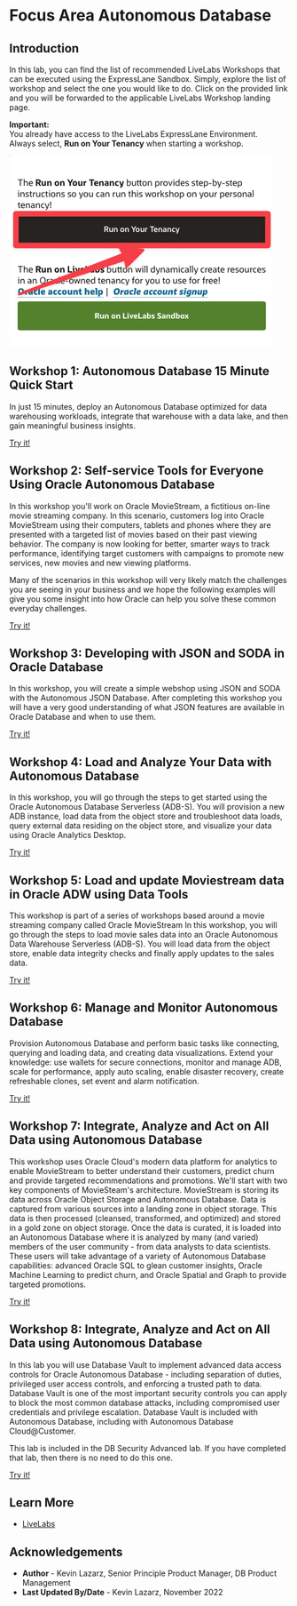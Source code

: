 # Focus Area Autonomous Database

## Introduction

In this lab, you can find the list of recommended LiveLabs Workshops that can be executed using the ExpressLane Sandbox.
Simply, explore the list of workshop and select the one you would like to do.
Click on the provided link and you will be forwarded to the applicable LiveLabs Workshop landing page. 

**Important:**   
You already have access to the LiveLabs ExpressLane Environment.   
Always select, **Run on Your Tenancy** when starting a workshop.

![Run on your Tenancy](../images/run-on-your-tenancy.png)


## Workshop 1: Autonomous Database 15 Minute Quick Start

In just 15 minutes, deploy an Autonomous Database optimized for data warehousing workloads, integrate that warehouse with a data lake, and then gain meaningful business insights.

<a href="https://livelabs.oracle.com/pls/apex/dbpm/r/livelabs/view-workshop?wid=928" class="tryit-button">Try it!</a>

## Workshop 2: Self-service Tools for Everyone Using Oracle Autonomous Database

In this workshop you'll work on Oracle MovieStream, a fictitious on-line movie streaming company. In this scenario, customers log into Oracle MovieStream using their computers, tablets and phones where they are presented with a targeted list of movies based on their past viewing behavior. The company is now looking for better, smarter ways to track performance, identifying target customers with campaigns to promote new services, new movies and new viewing platforms.

Many of the scenarios in this workshop will very likely match the challenges you are seeing in your business and we hope the following examples will give you some insight into how Oracle can help you solve these common everyday challenges.

<a href="https://livelabs.oracle.com/pls/apex/dbpm/r/livelabs/view-workshop?wid=789" class="tryit-button">Try it!</a>

## Workshop 3: Developing with JSON and SODA in Oracle Database

In this workshop, you will create a simple webshop using JSON and SODA with the Autonomous JSON Database. After completing this workshop you will have a very good understanding of what JSON features are available in Oracle Database and when to use them.

<a href="https://livelabs.oracle.com/pls/apex/dbpm/r/livelabs/view-workshop?wid=831" class="tryit-button">Try it!</a>

## Workshop 4: Load and Analyze Your Data with Autonomous Database

In this workshop, you will go through the steps to get started using the Oracle Autonomous Database Serverless (ADB-S). You will provision a new ADB instance, load data from the object store and troubleshoot data loads, query external data residing on the object store, and visualize your data using Oracle Analytics Desktop.

<a href="https://livelabs.oracle.com/pls/apex/dbpm/r/livelabs/view-workshop?wid=582" class="tryit-button">Try it!</a>

## Workshop 5: Load and update Moviestream data in Oracle ADW using Data Tools

This workshop is part of a series of workshops based around a movie streaming company called Oracle MovieStream In this workshop, you will go through the steps to load movie sales data into an Oracle Autonomous Data Warehouse Serverless (ADB-S). You will load data from the object store, enable data integrity checks and finally apply updates to the sales data.

<a href="https://livelabs.oracle.com/pls/apex/dbpm/r/livelabs/view-workshop?wid=901" class="tryit-button">Try it!</a>

## Workshop 6: Manage and Monitor Autonomous Database

Provision Autonomous Database and perform basic tasks like connecting, querying and loading data, and creating data visualizations. Extend your knowledge: use wallets for secure connections, monitor and manage ADB, scale for performance, apply auto scaling, enable disaster recovery, create refreshable clones, set event and alarm notification.

<a href="https://livelabs.oracle.com/pls/apex/dbpm/r/livelabs/view-workshop?wid=553" class="tryit-button">Try it!</a>

## Workshop 7: Integrate, Analyze and Act on All Data using Autonomous Database

This workshop uses Oracle Cloud's modern data platform for analytics to enable MovieStream to better understand their customers, predict churn and provide targeted recommendations and promotions. We'll start with two key components of MovieSteam's architecture. MovieStream is storing its data across Oracle Object Storage and Autonomous Database. Data is captured from various sources into a landing zone in object storage. This data is then processed (cleansed, transformed, and optimized) and stored in a gold zone on object storage. Once the data is curated, it is loaded into an Autonomous Database where it is analyzed by many (and varied) members of the user community - from data analysts to data scientists. These users will take advantage of a variety of Autonomous Database capabilities: advanced Oracle SQL to glean customer insights, Oracle Machine Learning to predict churn, and Oracle Spatial and Graph to provide targeted promotions.

<a href="https://livelabs.oracle.com/pls/apex/dbpm/r/livelabs/view-workshop?wid=889" class="tryit-button">Try it!</a>

## Workshop 8: Integrate, Analyze and Act on All Data using Autonomous Database

In this lab you will use Database Vault to implement advanced data access controls for Oracle Autonomous Database - including separation of duties, privileged user access controls, and enforcing a trusted path to data. Database Vault is one of the most important security controls you can apply to block the most common database attacks, including compromised user credentials and privilege escalation. Database Vault is included with Autonomous Database, including with Autonomous Database Cloud@Customer.

This lab is included in the DB Security Advanced lab. If you have completed that lab, then there is no need to do this one.

<a href="https://livelabs.oracle.com/pls/apex/dbpm/r/livelabs/view-workshop?wid=3071" class="tryit-button">Try it!</a>




## Learn More


* [LiveLabs](https://livelabs.oracle.com)

## Acknowledgements
* **Author** - Kevin Lazarz, Senior Principle Product Manager, DB Product Management
* **Last Updated By/Date** - Kevin Lazarz, November 2022

